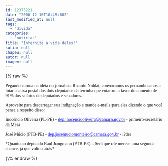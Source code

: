 ```yaml
---
id: 12375221
date: "2006-12-16T10:45:00Z"
last_modified_at: null
tags:
  - "divida"
categories:
  - "noticias"
title: "Infernize a vida deles!"
sutia: null
chapeu: null
autor: null
imagem: null
---
```

{\% raw %}
<p><P><FONT face=Verdana>Pegando carona na idéia do jornalista Ricardo&nbsp;Noblat, convocamos os pernambucanos a lotar a caixa postal dos dois deputados&nbsp;da terrinha que votaram a favor do aumento de 91% dos salários de deputados e senadores. </FONT></P></p>
<p><P><FONT face=Verdana>Aproveite para descarregar sua indignação&nbsp;e mande e-mails para eles dizendo o que você pensa a respeito disso:</FONT></P></p>
<p><P><FONT face=Verdana>Inocêncio Oliveira (PL-PE) - </FONT><A href=\"mailto:dep.inocenciooliveira@camara.gov.br\"><U><FONT color=#0000ff><FONT face=Verdana>dep.inocenciooliveira@camara.gov.br</FONT></U></FONT></A><FONT face=Verdana> - primeiro-secretário da Mesa</FONT></P></p>
<p><P><FONT face=Verdana>José Múcio (PTB-PE) - </FONT><A href=\"mailto:dep.josemuciomonteiro@camara.gov.br\"><U><FONT color=#0000ff><FONT face=Verdana>dep.josemuciomonteiro@camara.gov.br</FONT></U></FONT></A><FONT face=Verdana> - l?der</FONT></P></p>
<p><P><FONT face=Verdana>*Quanto ao deputado Raul Jungmann (PTB-PE)... Será que ele&nbsp;merece uma segunda chance, já que voltou atrás?</FONT></P> </p>
{\% endraw %}